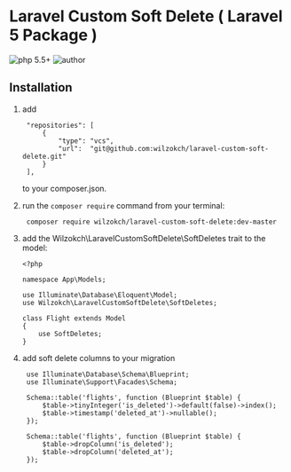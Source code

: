 # Laravel Custom Soft Delete ( Laravel 5 Package )

 ![php 5.5+](https://img.shields.io/badge/php-5.5+-brightgreen.svg?style=flat&logo=php&labelColor=777BB4&logoColor=white&color=lightgrey) ![author](https://img.shields.io/badge/author-kch-brightgreen.svg?style=flat&logo=bitbucket&color=lightgrey)

## Installation

1. add

	    "repositories": [
	        {
	            "type": "vcs",
	            "url":  "git@github.com:wilzokch/laravel-custom-soft-delete.git"
	        }
	    ],

	to your composer.json.

2. run the `composer require` command from your terminal:

    	composer require wilzokch/laravel-custom-soft-delete:dev-master


3. add the Wilzokch\LaravelCustomSoftDelete\SoftDeletes trait to the model:

       <?php

       namespace App\Models;

       use Illuminate\Database\Eloquent\Model;
       use Wilzokch\LaravelCustomSoftDelete\SoftDeletes;

       class Flight extends Model
       {
           use SoftDeletes;
       }

4. add soft delete columns to your migration

        use Illuminate\Database\Schema\Blueprint;
        use Illuminate\Support\Facades\Schema;

        Schema::table('flights', function (Blueprint $table) {
            $table->tinyInteger('is_deleted')->default(false)->index();
            $table->timestamp('deleted_at')->nullable();
        });

        Schema::table('flights', function (Blueprint $table) {
            $table->dropColumn('is_deleted');
            $table->dropColumn('deleted_at');
        });

